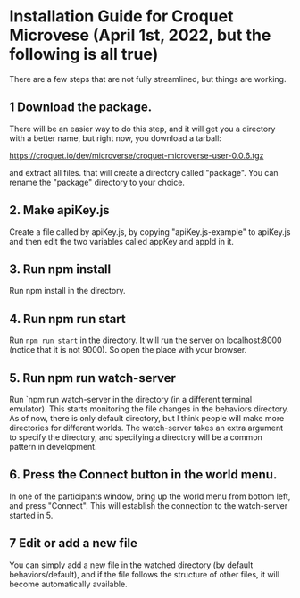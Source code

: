 # Installation Guide for Croquet Microvese (April 1st, 2022, but the following is all true)

There are a few steps that are not fully streamlined, but things are working.

## 1 Download the package.
There will be an easier way to do this step, and it will get you a directory with a better name, but right now, you download a tarball:

https://croquet.io/dev/microverse/croquet-microverse-user-0.0.6.tgz

and extract all files. that will create a directory called "package".  You can rename the "package" directory to your choice.

## 2. Make apiKey.js
Create a file called by apiKey.js, by copying "apiKey.js-example" to apiKey.js and then edit the two variables called appKey and appId in it.

## 3. Run npm install
Run npm install in the directory.

## 4. Run npm run start
Run `npm run start` in the directory.  It will run the server on localhost:8000 (notice that it is not 9000). So open the place with your browser.

## 5. Run npm run watch-server
Run `npm run watch-server  in the directory (in a different terminal emulator). This starts monitoring the file changes in the behaviors directory. As of now, there is only default directory, but I think people will make more directories for different worlds. The watch-server takes an extra argument to specify the directory, and specifying a directory will be a common pattern in development.

## 6. Press the Connect button in the world menu.
In one of the participants window, bring up the world menu from bottom left, and press "Connect". This will establish the connection to the watch-server started in 5.

## 7 Edit or add a new file
You can simply add a new file in the watched directory (by default behaviors/default), and if the file follows the structure of other files, it will become automatically available.

